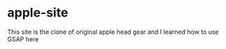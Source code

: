 # apple-site
This site is the clone of original apple head gear and I learned how to use GSAP here 
